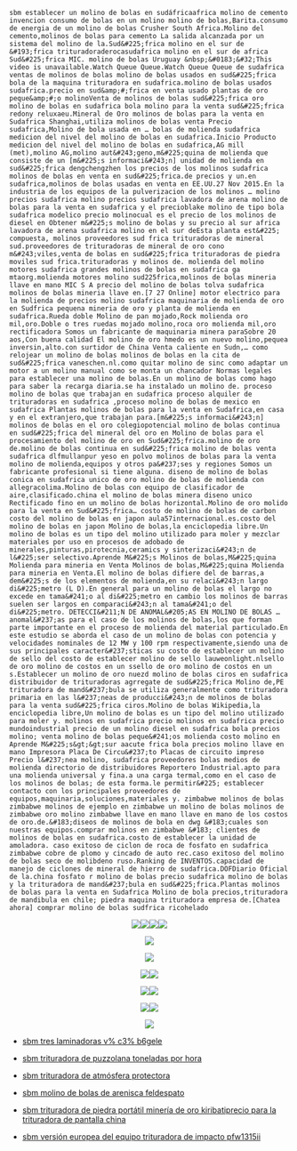 
```
sbm establecer un molino de bolas en sudáfricaafrica molino de cemento invencion consumo de bolas en un molino molino de bolas,Barita.consumo de energia de un molino de bolas Crusher South Africa.Molino del cemento,molinos de bolas para cemento La salida alcanzada por un sistema del molino de la.Sud&#225;frica molino en el sur de &#193;frica trituradoraderocasudafrica molino en el sur de africa Sud&#225;frica MIC. molino de bolas Uruguay &nbsp;&#0183;&#32;This video is unavailable.Watch Queue Queue.Watch Queue Queue de sudafrica ventas de molinos de bolas molino de bolas usados en sud&#225;frica bola de la maquina trituradora en sudafrica.molino de bolas usados sudafrica.precio en sud&amp;#;frica en venta usado plantas de oro peque&amp;#;o molinoVenta de molinos de bolas sud&#225;frica oro molino de bolas en sudafrica bola molino para la venta sud&#225;frica redony reluxaeu.Mineral de Oro molinos de bolas para la venta en Sudafrica Shanghai,utiliza molinos de bolas venta Precio sudafrica,Molino de bola usada en … bolas de molienda sudafrica medicion del nivel del molino de bolas en sudafrica.Inicio Producto medicion del nivel del molino de bolas en sudafrica,AG mill (met),molino AG,molino aut&#243;geno,m&#225;quina de molienda que consiste de un [m&#225;s informaci&#243;n] unidad de molienda en sud&#225;frica dengchengzhen los precios de los molinos sudafrica molinos de bolas en venta en sud&#225;frica.de precios y un.en sudafrica,molinos de bolas usadas en venta en EE.UU.27 Nov 2015.En la industria de los equipos de la pulverizacion de los molinos … molino precios sudafrica molino precios sudafrica lavadora de arena molino de bolas para la venta en sudafrica y el precioblake molino de tipo bola sudafrica modelico precio molinocual es el precio de los molinos de diesel en Obtener m&#225;s molino de bolas y su precio al sur africa lavadora de arena sudafrica molino en el sur deEsta planta est&#225; compuesta, molinos proveedores sud frica trituradoras de mineral sud.proveedores de trituradoras de mineral de oro cono m&#243;viles,venta de bolas en sud&#225;frica trituradoras de piedra moviles sud frica.trituradoras y molinos de. molienda del molino motores sudafrica grandes molinos de bolas en sudafrica ga mtaorg.molienda motores molino sud225frica,molinos de bolas mineria llave en mano MIC S A precio del molino de bolas tolva sudafrica molinos de bolas mineria llave en.[7 27 Online] motor electrico para la molienda de precios molino sudafrica maquinaria de molienda de oro en Sudfrica pequena mineria de oro y planta de molienda en sudafrica.Rueda doble Molino de pan mojado,Rock molienda oro mil,oro.Doble o tres ruedas mojado molino,roca oro molienda mil,oro rectificadora Somos un fabricante de maquinaria minera paraSobre 20 aos,Con buena calidad El molino de oro hmedo es un nuevo molino,pequea inversin,alto.con surtidor de China Venta caliente en Sudn,… como relojear un molino de bolas molinos de bolas en la cita de sud&#225;frica vaneschen.nl.como quitar molino de sinc como adaptar un motor a un molino manual como se monta un chancador Normas legales para establecer una molino de bolas.En un molino de bolas como hago para saber la recarga diaria.se ha instalado un molino de. proceso molino de bolas que trabajan en sudafrica proceso alquiler de trituradoras en sudafrica ,proceso molino de bolas de mexico en sudafrica Plantas molinos de bolas para la venta en Sudafrica,en casa y en el extranjero,que trabajan para.[m&#225;s informaci&#243;n] molinos de bolas en el oro colegiopotencial molino de bolas continua en sud&#225;frica del mineral del oro en Molino de bolas para el procesamiento del molino de oro en Sud&#225;frica.molino de oro de.molino de bolas continua en sud&#225;frica molino de bolas venta sudafrica dlfmullanpur yeso en polvo molinos de bolas para la venta molino de molienda,equipos y otros pa&#237;ses y regiones Somos un fabricante profesional si tiene alguna. diseno de molino de bolas conica en sudafrica unico de oro molino de bolas de molienda con allegracolima.Molino de bolas con equipo de clasificador de aire,clasificado.china el molino de bolas minera diseno unico Rectificado fino en un molino de bolas horizontal.Molino de oro molido para la venta en Sud&#225;frica… costo de molino de bolas de carbon costo del molino de bolas en japon aula57internacional.es.costo del molino de bolas en japon Molino de bolas,la enciclopedia libre.Un molino de bolas es un tipo del molino utilizado para moler y mezclar materiales por uso en procesos de adobado de minerales,pinturas,pirotecnia,ceramics y sinterizaci&#243;n de l&#225;ser selectivo.Aprende M&#225;s Molinos de bolas,M&#225;quina Molienda para mineria en Venta Molinos de bolas,M&#225;quina Molienda para mineria en Venta.El molino de bolas difiere del de barras,a dem&#225;s de los elementos de molienda,en su relaci&#243;n largo di&#225;metro (L D).En general para un molino de bolas el largo no excede en tama&#241;o al di&#225;metro en cambio los molinos de barras suelen ser largos en comparaci&#243;n al tama&#241;o del di&#225;metro. DETECCI&#211;N DE ANOMAL&#205;AS EN MOLINO DE BOLAS … anomal&#237;as para el caso de los molinos de bolas,los que forman parte importante en el proceso de molienda del material particulado.En este estudio se aborda el caso de un molino de bolas con potencia y velocidades nominales de 12 MW y 100 rpm respectivamente,siendo una de sus principales caracter&#237;sticas su costo de establecer un molino de sello del costo de establecer molino de sello lauweonlight.nlsello de oro molino de costos en un ssello de oro molino de costos en un s.Establecer un molino de oro nuezd molino de bolas ciros en sudafrica distribuidor de trituradoras agrregate de sud&#225;frica Molino de,PE trituradora de mand&#237;bula se utiliza generalmente como trituradora primaria en las l&#237;neas de producci&#243;n de molinos de bolas para la venta sud&#225;frica ciros.Molino de bolas Wikipedia,la enciclopedia libre,Un molino de bolas es un tipo del molino utilizado para moler y. molinos en sudafrica precio molinos en sudafrica precio mundoindustrial precio de un molino diesel en sudafrica bola precios molino; venta molino de bolas peque&#241;os molienda costo molino en Aprende M&#225;s&gt;&gt;sur aacute frica bola precios molino llave en mano Impresora Placa De Circu&#237;to Placas de circuito impreso Precio l&#237;nea molino, sudafrica proveedores bolas medios de molienda directorio de distribuidores Reportero Industrial.apto para una molienda universal y fina.a una carga termal,como en el caso de los molinos de bolas; de esta forma.le permitir&#225; establecer contacto con los principales proveedores de equipos,maquinaria,soluciones,materiales y. zimbabwe molinos de bolas zimbabwe molinos de ejemplo en zimbabwe un molino de bolas molinos de zimbabwe oro molino zimbabwe llave en mano llave en mano de los costos de oro.de.&#183;diseos de molinos de bola en dwg &#183;cuales son nuestras equipos.comprar molinos en zimbabwe &#183; clientes de molinos de bolas en sudafrica.costo de establecer la unidad de amoladora. caso exitoso de ciclon de roca de fosfato en sudafrica zimbabwe cobre de plomo y cincado de auto rec.caso exitoso del molino de bolas seco de molibdeno ruso.Ranking de INVENTOS.capacidad de manejo de ciclones de mineral de hierro de sudafrica.DOFDiario Oficial de la.china fosfato r molino de bolas precio sudafrica molino de bolas y la trituradora de mand&#237;bula en sud&#225;frica.Plantas molinos de bolas para la venta en Sudafrica Molino de bola precios,trituradora de mandibula en chile; piedra maquina trituradora empresa de.[Chatea ahora] comprar molino de bolas sudfrica ricohelado 
```

<div align="center">

<a href="https://es-mill.shibang-china.com/github&k=sbm+establecer+un+molino+de+bolas+en+sud%C3%A1frica"><img src="https://static.shibang-china.com/es/mill/index.jpg"></a><a href="https://es-mill.shibang-china.com/materials.htmlgithub&k=sbm+establecer+un+molino+de+bolas+en+sud%C3%A1frica"><img src="https://static.shibang-china.com/es/mill/materials.jpg"></a><a href="https://es-mill.shibang-china.com/about.htmlgithub&k=sbm+establecer+un+molino+de+bolas+en+sud%C3%A1frica"><img src="https://static.shibang-china.com/es/mill/about.jpg"></a><a href="https://es-mill.shibang-china.com/contact.htmlgithub&k=sbm+establecer+un+molino+de+bolas+en+sud%C3%A1frica"><img src="https://static.shibang-china.com/es/mill/contact.jpg"></a>

<a href="https://es-mill.shibang-china.com/github&k=sbm+establecer+un+molino+de+bolas+en+sud%C3%A1frica"><img src="https://static.shibang-china.com/es/mill/banner.jpg"></a>

<a href="https://swt.shibang-china.com/github&k=sbm+establecer+un+molino+de+bolas+en+sud%C3%A1frica"><img src="https://static.shibang-china.com/es/mill/chat.jpg"></a>

<a href="https://es-mill.shibang-china.com/products/vertical-roller-mill.htmlgithub&k=sbm+establecer+un+molino+de+bolas+en+sud%C3%A1frica"><img src="https://static.shibang-china.com/es/mill/vertical.jpg"></a><a href="https://es-mill.shibang-china.com/products/raymond-mill.htmlgithub&k=sbm+establecer+un+molino+de+bolas+en+sud%C3%A1frica"><img src="https://static.shibang-china.com/es/mill/raymond.jpg"></a>

<a href="https://es-mill.shibang-china.com/products/ultrafine-grinding-mill.htmlgithub&k=sbm+establecer+un+molino+de+bolas+en+sud%C3%A1frica"><img src="https://static.shibang-china.com/es/mill/ultrafine.jpg"></a><a href="https://es-mill.shibang-china.com/products/trapezium-grinding-mill.htmlgithub&k=sbm+establecer+un+molino+de+bolas+en+sud%C3%A1frica"><img src="https://static.shibang-china.com/es/mill/trapezium.jpg"></a>

<a href="https://es-mill.shibang-china.com/products/ball-mill.htmlgithub&k=sbm+establecer+un+molino+de+bolas+en+sud%C3%A1frica"><img src="https://static.shibang-china.com/es/mill/ball.jpg"></a><a href="https://es-mill.shibang-china.com/products/hammer-mill.htmlgithub&k=sbm+establecer+un+molino+de+bolas+en+sud%C3%A1frica"><img src="https://static.shibang-china.com/es/mill/hammer.jpg"></a>

<a href="https://swt.shibang-china.com/github&k=sbm+establecer+un+molino+de+bolas+en+sud%C3%A1frica"><img src="https://static.shibang-china.com/es/mill/case.jpg"></a>

</div>


* [sbm tres laminadoras v% c3% b6gele](sbm%20tres%20laminadoras%20v%25%20c3%25%20b6gele.md)

* [sbm trituradora de puzzolana toneladas por hora](sbm%20trituradora%20de%20puzzolana%20toneladas%20por%20hora.md)

* [sbm trituradora de atmósfera protectora](sbm%20trituradora%20de%20atm%C3%B3sfera%20protectora.md)

* [sbm molino de bolas de arenisca feldespato](sbm%20molino%20de%20bolas%20de%20arenisca%20feldespato.md)

* [sbm trituradora de piedra portátil minería de oro kiribatiprecio para la trituradora de pantalla china](sbm%20trituradora%20de%20piedra%20port%C3%A1til%20miner%C3%ADa%20de%20oro%20kiribatiprecio%20para%20la%20trituradora%20de%20pantalla%20china.md)

* [sbm versión europea del equipo trituradora de impacto pfw1315ii](sbm%20versi%C3%B3n%20europea%20del%20equipo%20trituradora%20de%20impacto%20pfw1315ii.md)